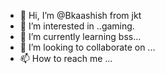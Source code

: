 - 👋 Hi, I’m @Bkaashish from jkt
- 👀 I’m interested in ..gaming.
- 🌱 I’m currently learning bss...
- 💞️ I’m looking to collaborate on ...
- 📫 How to reach me ...

<!---
Bkaashish/Bkaashish is a ✨ special ✨ repository because its `README.md` (this file) appears on your GitHub profile.
You can click the Preview link to take a look at your changes.
--->
